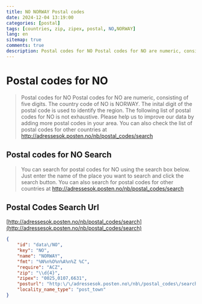 ```yaml
---
title: NO NORWAY Postal codes 
date: 2024-12-04 13:19:00
categories: [postal]
tags: [countries, zip, zipex, postal, NO,NORWAY]
lang: en
sitemap: true
comments: true
description: Postal codes for NO Postal codes for NO are numeric, consisting of five digits. The country code of NO is NORWAY. The inital digit of the postal code is used to identify the region. The following list of postal codes for NO is not exhaustive. Please help us to improve our data by adding more postal codes in your area. You can also check the list of postal codes for other countries at http://adressesok.posten.no/nb/postal_codes/search
---
```


# Postal codes for NO
> Postal codes for NO Postal codes for NO are numeric, consisting of five digits. The country code of NO is NORWAY. The inital digit of the postal code is used to identify the region. The following list of postal codes for NO is not exhaustive. Please help us to improve our data by adding more postal codes in your area. You can also check the list of postal codes for other countries at http://adressesok.posten.no/nb/postal_codes/search

## Postal codes for NO Search 
> You can search for postal codes for NO using the search box below. Just enter the name of the place you want to search and click the search button. You can also search for postal codes for other countries at http://adressesok.posten.no/nb/postal_codes/search

## Postal Codes Search Url

[http://adressesok.posten.no/nb/postal_codes/search](http://adressesok.posten.no/nb/postal_codes/search)
```json
{
    "id": "data\/NO",
    "key": "NO",
    "name": "NORWAY",
    "fmt": "%N%n%O%n%A%n%Z %C",
    "require": "ACZ",
    "zip": "\\d{4}",
    "zipex": "0025,0107,6631",
    "posturl": "http:\/\/adressesok.posten.no\/nb\/postal_codes\/search",
    "locality_name_type": "post_town"
}
```
